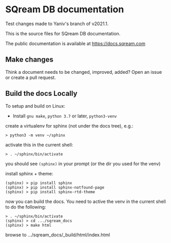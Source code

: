 # SQream DB documentation

Test changes made to Yaniv's branch of v2021.1.

This is the source files for SQream DB documentation.

The public documentation is available at https://docs.sqream.com

## Make changes

Think a document needs to be changed, improved, added? Open an issue or create a pull request.


## Build the docs Locally

To setup and build on Linux:

* Install `gnu make`, `python 3.7` or later, `python3-venv`

create a virtualenv for sphinx (not under the docs tree), e.g.:

```
> python3 -m venv ~/sphinx
```

activate this in the current shell:

```
> . ~/sphinx/bin/activate
```

you should see `(sphinx)` in your prompt (or the dir you used for the venv)

install sphinx + theme:
```
(sphinx) > pip install sphinx
(sphinx) > pip install sphinx-notfound-page
(sphinx) > pip install sphinx-rtd-theme
```

now you can build the docs. You need to active the venv in the current
shell to do the following:

```
> . ~/sphinx/bin/activate
(sphinx) > cd .../sqream_docs
(sphinx) > make html
```

browse to .../sqream_docs/_build/html/index.html
